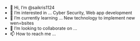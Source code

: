 - 👋 Hi, I’m @saikris1124
- 👀 I’m interested in ... Cyber Security, Web app development
- 🌱 I’m currently learning ... New technology to implement new wen=bsites
- 💞️ I’m looking to collaborate on ...
- 📫 How to reach me ...

<!---
saikris1124/saikris1124 is a ✨ special ✨ repository because its `README.md` (this file) appears on your GitHub profile.
You can click the Preview link to take a look at your changes.
--->
